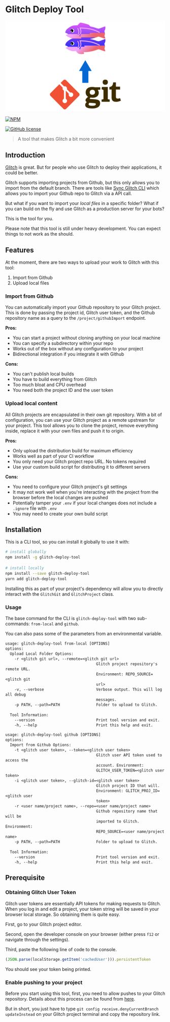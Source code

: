 # Glitch Deploy Tool

![cover](img/cover.png)

[![NPM](https://nodei.co/npm/glitch-deploy-tool.png?downloads=true)](https://www.npmjs.com/package/glitch-deploy-tool)

[![GitHub license](https://img.shields.io/github/license/hoonsubin/glitch-deploy-tool.svg)](https://github.com/hoonsubin/glitch-deploy-tool/blob/main/LICENSE)

> A tool that makes Glitch a bit more convenient

## Introduction

[Glitch](https://glitch.com/) is great.
But for people who use Glitch to deploy their applications, it could be better.

Glitch supports importing projects from Github, but this only allows you to import from the default branch.
There are tools like [Sync Glitch CLI](https://github.com/glitch-tools/sync-glitch-cli) which allows you to import your Github repo to Glitch via a API call.

But what if you want to import your *local files* in a specific folder?
What if you can build on the fly and use Glitch as a production server for your bots?

This is the tool for you.

Please note that this tool is still under heavy development.
You can expect things to not work as the should.

## Features

At the moment, there are two ways to upload your work to Glitch with this tool:

1. Import from Github
2. Upload local files

### Import from Github

You can automatically import your Github repository to your Glitch project.
This is done by passing the project id, Glitch user token, and the Github repository name as a query to the `/project/githubImport` endpoint.

**Pros:**

- You can start a project without cloning anything on your local machine
- You can specify a subdirectory within your repo
- Works out of the box without any configuration to your project
- Bidirectional integration if you integrate it with Github

**Cons:**

- You can't publish local builds
- You have to build everything from Glitch
- Too much bloat and CPU overhead
- You need both the project ID and the user token

### Upload local content

All Glitch projects are encapsulated in their own git repository.
With a bit of configuration, you can use your Glitch project as a remote upstream for your project.
This tool allows you to clone the project, remove everything inside, replace it with your own files and push it to origin.

**Pros:**

- Only upload the distribution build for maximum efficiency
- Works well as part of your CI workflow
- You only need your Glitch project repo URL. No tokens required
- Use your custom build script for distributing it to different servers

**Cons:**

- You need to configure your Glitch project's git settings
- It may not work well when you're interacting with the project from the browser before the local changes are pushed
- Potentially tamper your `.env` if your local changes does not include a `.ignore` file with `.env`
- You may need to create your own build script

## Installation

This is a CLI tool, so you can install it globally to use it with:

```sh
# install globally
npm install -g glitch-deploy-tool

# install locally
npm install --save glitch-deploy-tool
yarn add glitch-deploy-tool
```

Installing this as part of your project's dependency will allow you to directly interact with the `GlitchGit` and `GlitchProject` class.

### Usage

The base command for the CLI is `glitch-deploy-tool` with two sub-commands: `from-local` and `github`.

You can also pass some of the parameters from an environmental variable.

```
usage: glitch-deploy-tool from-local [OPTIONS]
options:
  Upload Local Folder Options:
    -r <glitch git url>, --remote=<glitch git url>
                                        Glitch project repository's remote URL.
                                        Environment: REPO_SOURCE=<glitch git
                                        url>
    -v, --verbose                       Verbose output. This will log all debug
                                        messages.
    -p PATH, --path=PATH                Folder to upload to Glitch.

  Tool Information:
    --version                           Print tool version and exit.
    -h, --help                          Print this help and exit.

```

```
usage: glitch-deploy-tool github [OPTIONS]
options:
  Import from Github Options:
    -t <glitch user token>, --token=<glitch user token>
                                        Glitch user API token used to access the
                                        account. Environment:
                                        GLITCH_USER_TOKEN=<glitch user token>
    -i <glitch user token>, --glitch-id=<glitch user token>
                                        Glitch project ID that will.
                                        Environment: GLITCH_PROJ_ID=<glitch user
                                        token>
    -r <user name/project name>, --repo=<user name/project name>
                                        Github repository name that will be
                                        imported to Glitch. Environment:
                                        REPO_SOURCE=<user name/project name>
    -p PATH, --path=PATH                Folder to upload to Glitch.

  Tool Information:
    --version                           Print tool version and exit.
    -h, --help                          Print this help and exit.

```

## Prerequisite

### Obtaining Glitch User Token

Glitch user tokens are essentially API tokens for making requests to Glitch.
When you log in and edit a project, your token string will be saved in your browser local storage.
So obtaining them is quite easy.

First, go to your Glitch project editor.

Second, open the developer console on your browser (either press `f12` or navigate through the settings).

Third, paste the following line of code to the console.

```js
(JSON.parse(localStorage.getItem('cachedUser'))).persistentToken
```

You should see your token being printed.

### Enable pushing to your project

Before you start using this tool, first, you need to allow pushes to your Glitch repository.
Details about this process can be found from [here](https://glitch.happyfox.com/kb/article/85-how-do-i-push-code-that-i-created-locally-to-my-project-on-glitch/).

But in short, you just have to type `git config receive.denyCurrentBranch updateInstead` on your Glitch project terminal and copy the repository link.
